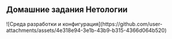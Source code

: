 <h2><strong>Домашние задания Нетологии</strong></h2>
![Среда разработки и конфигурация](https://github.com/user-attachments/assets/4e318e94-3e1b-43b9-b315-4366d064b520)
